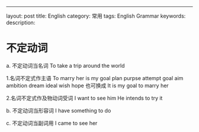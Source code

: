 ---
layout: post
title: English
category: 常用
tags: English Grammar
keywords: 
description: 

# 不定动词

a. 不定动词当名词
To take a trip around the world
  
  1.名词不定式作主语
    To marry her is my goal
    plan purpse attempt goal aim ambition dream ideal wish hope
    也可换成  It is my goal to marry her
  
  2.名词不定式作及物动词受词
    I want to see him
    He intends to try it
  
    
b. 不定动词当形容词
I have something to do

c. 不定动词当副词用
I came to see her


